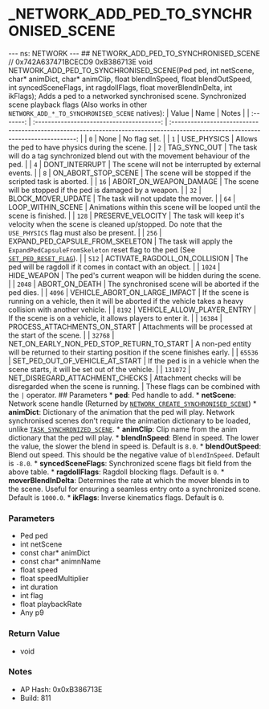 # _NETWORK_ADD_PED_TO_SYNCHRONISED_SCENE

--- ns: NETWORK --- ## NETWORK_ADD_PED_TO_SYNCHRONISED_SCENE  // 0x742A637471BCECD9 0xB386713E void NETWORK_ADD_PED_TO_SYNCHRONISED_SCENE(Ped ped, int netScene, char* animDict, char* animClip, float blendInSpeed, float blendOutSpeed, int syncedSceneFlags, int ragdollFlags, float moverBlendInDelta, int ikFlags);  Adds a ped to a networked synchronised scene.  Synchronized scene playback flags (Also works in other `NETWORK_ADD_*_TO_SYNCHRONISED_SCENE` natives):  | Value     |                  Name                     |                                                             Notes                                                                | | :-------: | :---------------------------------------: | :------------------------------------------------------------------------------------------------------------------------------: | | `0`       |  None                                     | No flag set.                                                                                                                     | | `1`       | USE_PHYSICS                               | Allows the ped to have physics during the scene.                                                                                 | | `2`       | TAG_SYNC_OUT                              | The task will do a tag synchronized blend out with the movement behaviour of the ped.                                            | | `4`       | DONT_INTERRUPT                            | The scene will not be interrupted by external events.                                                                            | | `8`       | ON_ABORT_STOP_SCENE                       | The scene will be stopped if the scripted task is aborted.                                                                       | | `16`      | ABORT_ON_WEAPON_DAMAGE                    | The scene will be stopped if the ped is damaged by a weapon.                                                                     | | `32`      | BLOCK_MOVER_UPDATE                        | The task will not update the mover.                                                                                              | | `64`      | LOOP_WITHIN_SCENE                         | Animations within this scene will be looped until the scene is finished.                                                         | | `128`     | PRESERVE_VELOCITY                         | The task will keep it's velocity when the scene is cleaned up/stopped. Do note that the `USE_PHYSICS` flag must also be present. | | `256`     | EXPAND_PED_CAPSULE_FROM_SKELETON          | The task will apply the `ExpandPedCapsuleFromSkeleton` reset flag to the ped (See [`SET_PED_RESET_FLAG`](#_0xC1E8A365BF3B29F2)). | | `512`     | ACTIVATE_RAGDOLL_ON_COLLISION             | The ped will be ragdoll if it comes in contact with an object.                                                                   | | `1024`    | HIDE_WEAPON                               | The ped's current weapon will be hidden during the scene.                                                                        | | `2048`    | ABORT_ON_DEATH                            | The synchronised scene will be aborted if the ped dies.                                                                          | | `4096`    | VEHICLE_ABORT_ON_LARGE_IMPACT             | If the scene is running on a vehicle, then it will be aborted if the vehicle takes a heavy collision with another vehicle.       | | `8192`    | VEHICLE_ALLOW_PLAYER_ENTRY                | If the scene is on a vehicle, it allows players to enter it.                                                                     | | `16384`   | PROCESS_ATTACHMENTS_ON_START              | Attachments will be processed at the start of the scene.                                                                         | | `32768`   | NET_ON_EARLY_NON_PED_STOP_RETURN_TO_START | A non-ped entity will be returned to their starting position if the scene finishes early.                                        | | `65536`   | SET_PED_OUT_OF_VEHICLE_AT_START           | If the ped is in a vehicle when the scene starts, it will be set out of the vehicle.                                             | | `131072`  | NET_DISREGARD_ATTACHMENT_CHECKS           | Attachment checks will be disregarded when the scene is running.                                                                 |  These flags can be combined with the `|` operator.  ## Parameters * **ped**: Ped handle to add. * **netScene**: Network scene handle (Returned by [`NETWORK_CREATE_SYNCHRONISED_SCENE`](#_0x7CD6BC4C2BBDD526)) * **animDict**: Dictionary of the animation that the ped will play. Network synchronised scenes don't require the animation dictionary to be loaded, unlike [`TASK_SYNCHRONIZED_SCENE`](#_0xEEA929141F699854). * **animClip**: Clip name from the anim dictionary that the ped will play. * **blendInSpeed**: Blend in speed. The lower the value, the slower the blend in speed is. Default is `8.0`. * **blendOutSpeed**: Blend out speed. This should be the negative value of `blendInSpeed`. Default is `-8.0`. * **syncedSceneFlags**: Synchronized scene flags bit field from the above table. * **ragdollFlags**: Ragdoll blocking flags. Default is `0`. * **moverBlendInDelta**: Determines the rate at which the mover blends in to the scene. Useful for ensuring a seamless entry onto a synchronized scene. Default is `1000.0`. * **ikFlags**: Inverse kinematics flags. Default is `0`.

### Parameters
* Ped ped
* int netScene
* const char* animDict
* const char* animnName
* float speed
* float speedMultiplier
* int duration
* int flag
* float playbackRate
* Any p9

### Return Value
* void

### Notes
* AP Hash: 0x0xB386713E
* Build: 811

